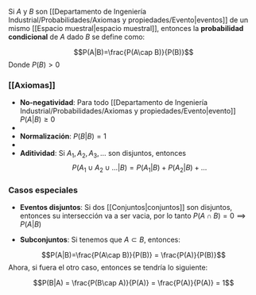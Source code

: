 
Si *A* y *B* son [[Departamento de Ingeniería Industrial/Probabilidades/Axiomas y propiedades/Evento|eventos]] de un mismo [[Espacio muestral|espacio muestral]], entonces la **probabilidad condicional** de *A* dado *B* se define como: 

$$P(A|B)=\frac{P(A\cap B)}{P(B)}$$ 
Donde $P(B) > 0$ 

### [[Axiomas]] 

- **No-negatividad**: Para todo [[Departamento de Ingeniería Industrial/Probabilidades/Axiomas y propiedades/Evento|evento]] $P(A|B)\geq 0$ 
- 
- **Normalización**: $P(B|B) = 1$
- 
- **Aditividad**: Si $A_1, A_2, A_3, \dots$ son disjuntos, entonces $$P(A_1\cup A_2\cup\dots |B) = P(A_1|B) + P(A_2|B) + \dots$$  
### Casos especiales 

- **Eventos disjuntos**: Si dos [[Conjuntos|conjuntos]] son disjuntos, entonces su intersección va a ser vacia, por lo tanto $P(A\cap B)=0\implies P(A|B)$ 

- **Subconjuntos**: Si tenemos que $A\subset B$, entonces: 

$$P(A|B)=\frac{P(A\cap B)}{P(B)} = \frac{P(A)}{P(B)}$$ 
Ahora, si fuera el otro caso, entonces se tendría lo siguiente: 

$$P(B|A) = \frac{P(B\cap A)}{P(A)} = \frac{P(A)}{P(A)} = 1$$ 